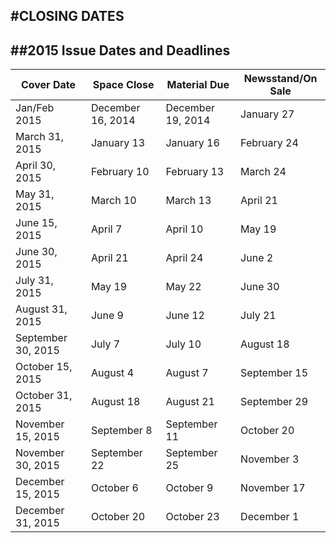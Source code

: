 #CLOSING DATES
----
                
##2015 Issue Dates and Deadlines
----


| Cover Date | Space Close | Material Due | Newsstand/On Sale |
| ---------- | ----------- | ------------ | -------------------- |
| Jan/Feb 2015 | December 16, 2014 | December 19, 2014 | January 27
| March 31, 2015 | January 13 | January 16 | February 24
| April 30, 2015 | February 10 | February 13 | March 24
| May 31, 2015 | March 10 | March 13 | April 21
| June 15, 2015 | April 7 | April 10 | May 19
| June 30, 2015 | April 21 | April 24 | June 2
| July 31, 2015 | May 19 | May 22 | June 30
| August 31, 2015 | June 9 | June 12 | July 21
| September 30, 2015 | July 7 | July 10 | August 18
| October 15, 2015 | August 4 | August 7 | September 15
| October 31, 2015 | August 18 | August 21 | September 29
| November 15, 2015 | September 8 | September 11 | October 20
| November 30, 2015 | September 22 | September 25 | November 3
| December 15, 2015 | October 6 | October 9 | November 17
| December 31, 2015 | October 20 | October 23 | December 1
